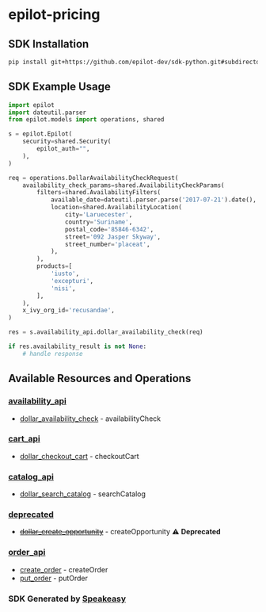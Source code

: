 # epilot-pricing

<!-- Start SDK Installation -->
## SDK Installation

```bash
pip install git+https://github.com/epilot-dev/sdk-python.git#subdirectory=pricing
```
<!-- End SDK Installation -->

## SDK Example Usage
<!-- Start SDK Example Usage -->


```python
import epilot
import dateutil.parser
from epilot.models import operations, shared

s = epilot.Epilot(
    security=shared.Security(
        epilot_auth="",
    ),
)

req = operations.DollarAvailabilityCheckRequest(
    availability_check_params=shared.AvailabilityCheckParams(
        filters=shared.AvailabilityFilters(
            available_date=dateutil.parser.parse('2017-07-21').date(),
            location=shared.AvailabilityLocation(
                city='Laruecester',
                country='Suriname',
                postal_code='85846-6342',
                street='092 Jasper Skyway',
                street_number='placeat',
            ),
        ),
        products=[
            'iusto',
            'excepturi',
            'nisi',
        ],
    ),
    x_ivy_org_id='recusandae',
)

res = s.availability_api.dollar_availability_check(req)

if res.availability_result is not None:
    # handle response
```
<!-- End SDK Example Usage -->

<!-- Start SDK Available Operations -->
## Available Resources and Operations


### [availability_api](docs/sdks/availabilityapi/README.md)

* [dollar_availability_check](docs/sdks/availabilityapi/README.md#dollar_availability_check) - availabilityCheck

### [cart_api](docs/sdks/cartapi/README.md)

* [dollar_checkout_cart](docs/sdks/cartapi/README.md#dollar_checkout_cart) - checkoutCart

### [catalog_api](docs/sdks/catalogapi/README.md)

* [dollar_search_catalog](docs/sdks/catalogapi/README.md#dollar_search_catalog) - searchCatalog

### [deprecated](docs/sdks/deprecated/README.md)

* [~~dollar_create_opportunity~~](docs/sdks/deprecated/README.md#dollar_create_opportunity) - createOpportunity :warning: **Deprecated**

### [order_api](docs/sdks/orderapi/README.md)

* [create_order](docs/sdks/orderapi/README.md#create_order) - createOrder
* [put_order](docs/sdks/orderapi/README.md#put_order) - putOrder
<!-- End SDK Available Operations -->

### SDK Generated by [Speakeasy](https://docs.speakeasyapi.dev/docs/using-speakeasy/client-sdks)
